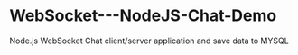 # WebSocket---NodeJS-Chat-Demo
Node.js WebSocket Chat client/server application and save data to MYSQL
